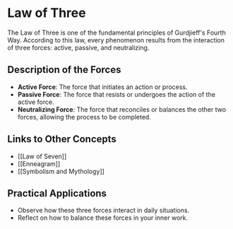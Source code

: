 # Law of Three

The Law of Three is one of the fundamental principles of Gurdjieff's Fourth Way. According to this law, every phenomenon results from the interaction of three forces: active, passive, and neutralizing.

## Description of the Forces
- **Active Force**: The force that initiates an action or process.
- **Passive Force**: The force that resists or undergoes the action of the active force.
- **Neutralizing Force**: The force that reconciles or balances the other two forces, allowing the process to be completed.

## Links to Other Concepts
- [[Law of Seven]]
- [[Enneagram]]
- [[Symbolism and Mythology]]

## Practical Applications
- Observe how these three forces interact in daily situations.
- Reflect on how to balance these forces in your inner work.
